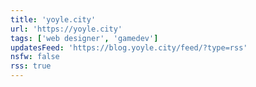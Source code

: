 ```yaml
---
title: 'yoyle.city'
url: 'https://yoyle.city'
tags: ['web designer', 'gamedev']
updatesFeed: 'https://blog.yoyle.city/feed/?type=rss'
nsfw: false
rss: true
---
```

